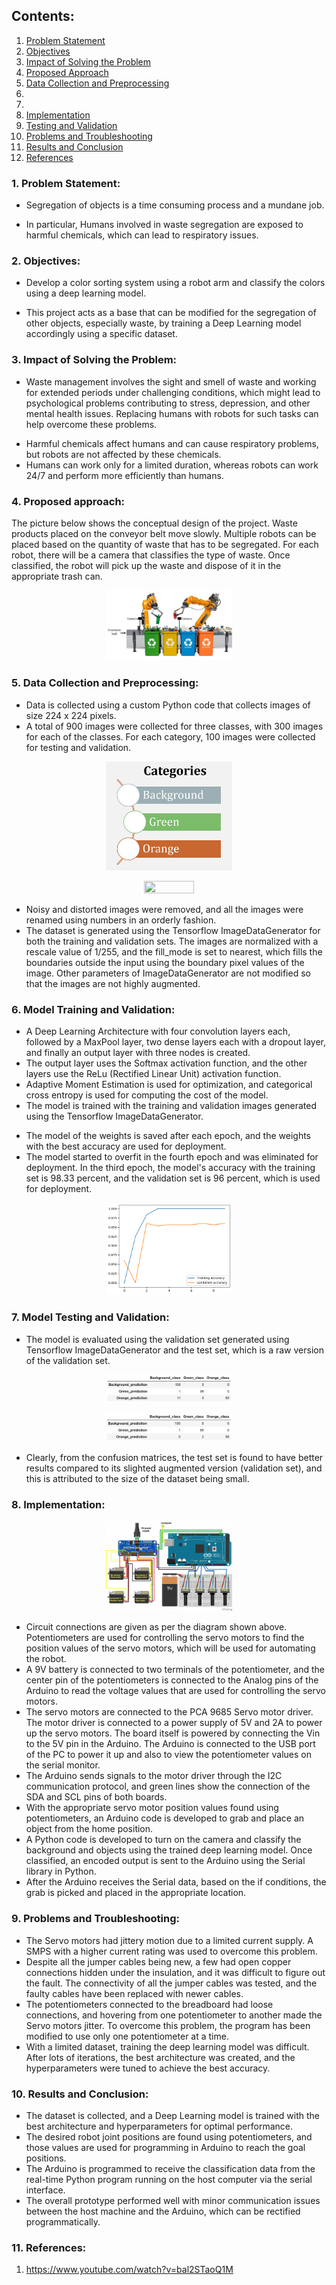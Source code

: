 ## Contents:
<ol>
   <li><a href="https://s-nithish-kumar.github.io/Colour_Sorting_with_Robot_Arm_using_Deep_Learning/#1-problem-statement">Problem Statement</a></li>
   <li><a href="https://s-nithish-kumar.github.io/Colour_Sorting_with_Robot_Arm_using_Deep_Learning/#2-objectives">Objectives</a></li>
   <li><a href="https://s-nithish-kumar.github.io/Colour_Sorting_with_Robot_Arm_using_Deep_Learning/#3-impact-of-solving-the-problem">Impact of Solving the Problem</a></li>
     <li><a href="https://s-nithish-kumar.github.io/Colour_Sorting_with_Robot_Arm_using_Deep_Learning/#4-proposed-approach">Proposed Approach</a></li>
     <li><a href="https://s-nithish-kumar.github.io/Colour_Sorting_with_Robot_Arm_using_Deep_Learning/#5-data-collection-and-preprocessing">Data Collection and Preprocessing</a></li>
   <li><a href="https://s-nithish-kumar.github.io/Colour_Sorting_with_Robot_Arm_using_Deep_Learning/#6-model-training"Model Training"</a></li>
  <li><a href="https://s-nithish-kumar.github.io/Colour_Sorting_with_Robot_Arm_using_Deep_Learning/#7-model-testing-and-validation>"Model Testing and Validation"</a></li>
   <li><a href="https://s-nithish-kumar.github.io/Colour_Sorting_with_Robot_Arm_using_Deep_Learning/#8-implementation">Implementation</a></li>
   <li><a href="https://s-nithish-kumar.github.io/Colour_Sorting_with_Robot_Arm_using_Deep_Learning/#9-testing-and-validation">Testing and Validation</a></li>
   <li><a href="https://s-nithish-kumar.github.io/Colour_Sorting_with_Robot_Arm_using_Deep_Learning/#9-problems-and-troubleshooting">Problems and Troubleshooting</a></li>
   <li><a href="https://s-nithish-kumar.github.io/Colour_Sorting_with_Robot_Arm_using_Deep_Learning/#10-results-and-conclusion">Results and Conclusion</a></li>
   <li><a href="https://s-nithish-kumar.github.ioColour_Sorting_with_Robot_Arm_using_Deep_Learning/11-references">References</a></li>
</ol>

### 1. Problem Statement:
- Segregation of objects is a time consuming process and a mundane job.
+ In particular, Humans involved in waste segregation are exposed to harmful chemicals, which can lead to respiratory issues.

### 2. Objectives:
- Develop a color sorting system using a robot arm and classify the colors using a deep learning model.
+ This project acts as a base that can be modified for the segregation of other objects, especially waste, by training a Deep Learning model accordingly using a specific dataset.

### 3. Impact of Solving the Problem:
- Waste management involves the sight and smell of waste and working for extended periods under challenging conditions, which might lead to psychological problems contributing to stress, depression, and other mental health issues. Replacing humans with robots for such tasks can help overcome these problems.
+ Harmful chemicals affect humans and can cause respiratory problems, but robots are not affected by these chemicals.
+ Humans can work only for a limited duration, whereas robots can work 24/7 and perform more efficiently than humans.

### 4. Proposed approach:
The picture below shows the conceptual design of the project. Waste products placed on the conveyor belt move slowly. Multiple robots can be placed based on the quantity of waste that has to be segregated. For each robot, there will be a camera that classifies the type of waste. Once classified, the robot will pick up the waste and dispose of it in the appropriate trash can.

<p align="center">
<img src="images/conceptual_design.jpg" height="40%" width="40%">
</p>

### 5. Data Collection and Preprocessing:
- Data is collected using a custom Python code that collects images of size 224 x 224 pixels.
- A total of 900 images were collected for three classes, with 300 images for each of the classes. For each category, 100 images were collected for testing and validation.

<p align="center">
<img src="images/categories.JPG" height="40%" width="40%">
</p>

<p align="center">
<img src="images/isometric_view.jpg" height="40%" width="40%">
</p>

- Noisy and distorted images were removed, and all the images were renamed using numbers in an orderly fashion.
- The dataset is generated using the Tensorflow ImageDataGenerator for both the training and validation sets. The images are normalized with a rescale value of 1/255, and the fill_mode is set to nearest, which fills the boundaries outside the input using the boundary pixel values of the image. Other parameters of ImageDataGenerator are not modified so that the images are not highly augmented.

### 6. Model Training and Validation:
- A Deep Learning Architecture with four convolution layers each, followed by a MaxPool layer, two dense layers each with a dropout layer, and finally an output layer with three nodes is created.
- The output layer uses the Softmax activation function, and the other layers use the ReLu (Rectified Linear Unit) activation function.
- Adaptive Moment Estimation is used for optimization, and categorical cross entropy is used for computing the cost of the model.
- The model is trained with the training and validation images generated using the Tensorflow ImageDataGenerator.
+ The model of the weights is saved after each epoch, and the weights with the best accuracy are used for deployment.
+ The model started to overfit in the fourth epoch and was eliminated for deployment. In the third epoch, the model's accuracy with the training set is 98.33 percent, and the validation set is 96 percent, which is used for deployment.

<p align="center">
<img src="images/training_and_validation_accuracy.png" height="40%" width="40%">
</p>

### 7. Model Testing and Validation:
- The model is evaluated using the validation set generated using Tensorflow ImageDataGenerator and the test set, which is a raw version of the validation set.

<p align="center">
<img src="images/validation_set_confusion_matrix.JPG" height="40%" width="40%">
</p>

<p align="center">
<img src="images/test_set_confusion_matrix.JPG" height="40%" width="40%">
</p>

- Clearly, from the confusion matrices, the test set is found to have better results compared to its slighted augmented version (validation set), and this is attributed to the size of the dataset being small.

### 8. Implementation:

<p align="center">
<img src="images/circuit_diagram.png" height="40%" width="40%">
</p>

- Circuit connections are given as per the diagram shown above. Potentiometers are used for controlling the servo motors to find the position values of the servo motors, which will be used for automating the robot.
- A 9V battery is connected to two terminals of the potentiometer, and the center pin of the potentiometers is connected to the Analog pins of the Arduino to read the voltage values that are used for controlling the servo motors.
- The servo motors are connected to the PCA 9685 Servo motor driver. The motor driver is connected to a power supply of 5V and 2A to power up the servo motors. The board itself is powered by connecting the Vin to the 5V pin in the Arduino. The Arduino is connected to the USB port of the PC to power it up and also to view the potentiometer values on the serial monitor.
- The Arduino sends signals to the motor driver through the I2C communication protocol, and green lines show the connection of the SDA and SCL pins of both boards.
- With the appropriate servo motor position values found using potentiometers, an Arduino code is developed to grab and place an object from the home position.
- A Python code is developed to turn on the camera and classify the background and objects using the trained deep learning model. Once classified, an encoded output is sent to the Arduino using the Serial library in Python.
- After the Arduino receives the Serial data, based on the if conditions, the grab is picked and placed in the appropriate location.

### 9. Problems and Troubleshooting:
- The Servo motors had jittery motion due to a limited current supply. A SMPS with a higher current rating was used to overcome this problem.
- Despite all the jumper cables being new, a few had open copper connections hidden under the insulation, and it was difficult to figure out the fault. The connectivity of all the jumper cables was tested, and the faulty cables have been replaced with newer cables.
- The potentiometers connected to the breadboard had loose connections, and hovering from one potentiometer to another made the Servo motors jitter. To overcome this problem, the program has been modified to use only one potentiometer at a time.
- With a limited dataset, training the deep learning model was difficult. After lots of iterations, the best architecture was created, and the hyperparameters were tuned to achieve the best accuracy.

### 10. Results and Conclusion:
- The dataset is collected, and a Deep Learning model is trained with the best architecture and hyperparameters for optimal performance.
- The desired robot joint positions are found using potentiometers, and those values are used for programming in Arduino to reach the goal positions.
- The Arduino is programmed to receive the classification data from the real-time Python program running on the host computer via the serial interface.
- The overall prototype performed well with minor communication issues between the host machine and the Arduino, which can be rectified programmatically.

### 11. References:
1. https://www.youtube.com/watch?v=bal2STaoQ1M




